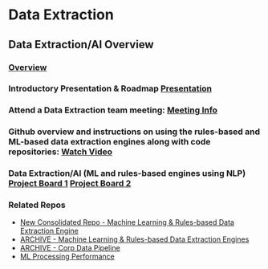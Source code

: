# Data Extraction

## **Data Extraction/AI Overview**

### [Overview](https://vimeo.com/652668377)

### Introductory Presentation & Roadmap [Presentation](https://osclimateorg.sharepoint.com/:b:/g/EY2U8PyizhBOgh14Zmfq7T8BZfsoItLuIJhMpeXWcA8O-A?e=X6NaRG)

### Attend a Data Extraction team meeting: [Meeting Info](https://github.com/os-climate/OS-Climate-Community-Hub/blob/main/MEETING_LIST.md#note)

### Github overview and instructions on using the rules-based and ML-based data extraction engines along with code repositories: [Watch Video](https://osclimateorg.sharepoint.com/:v:/g/ESYHyqXkuURAqB9Mt1xBUTcBFS9kpKN-hmBuJL_DN5JnLQ?e=f87G2J)

### Data Extraction/AI (ML and rules-based engines using NLP) [Project Board 1](https://github.com/os-climate/corporate_data_pipeline/projects/1) [Project Board 2](https://github.com/os-climate/corporate_data_pipeline/projects/2)

### Related Repos

- [New Consolidated Repo - Machine Learning & Rules-based Data Extraction Engine](https://github.com/os-climate/corporate_data_extraction)
- [ARCHIVE - Machine Learning & Rules-based Data Extraction Engines](https://github.com/os-climate/corporate_data_pipeline)
- [ARCHIVE - Corp Data Pipeline](https://github.com/os-climate/corporate-data-pipeline-notebook)
- [ML Processing Performance](https://github.com/os-climate/neural-magic-notebook)
